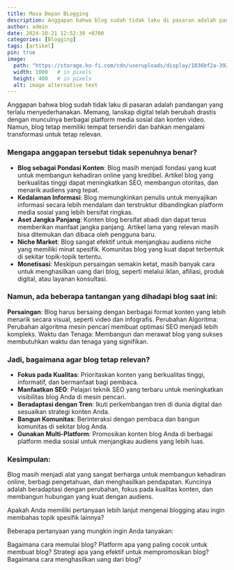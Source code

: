 ```yaml
---
title: Masa Depan BLogging
description: Anggapan bahwa blog sudah tidak laku di pasaran adalah pandangan yang terlalu menyederhanakan. Memang, lanskap digital telah berubah drastis dengan munculnya berbagai platform media sosial dan konten video. Namun, blog tetap memiliki tempat tersendiri dan bahkan mengalami transformasi untuk tetap relevan.
author: admin
date: 2024-10-21 12:52:39 +0700
categories: [Blogging]
tags: [artikel]
pin: true
image:
  path: "https://storage.ko-fi.com/cdn/useruploads/display/1036bf2a-3929-4a5a-8c53-5ab53f6e0bc9_designer.jpeg"
  width: 1000   # in pixels
  height: 400   # in pixels
  alt: image alternative text
---
```



Anggapan bahwa blog sudah tidak laku di pasaran adalah pandangan yang terlalu menyederhanakan. Memang, lanskap digital telah berubah drastis dengan munculnya berbagai platform media sosial dan konten video. Namun, blog tetap memiliki tempat tersendiri dan bahkan mengalami transformasi untuk tetap relevan.

### Mengapa anggapan tersebut tidak sepenuhnya benar?

- **Blog sebagai Pondasi Konten**: 
  Blog masih menjadi fondasi yang kuat untuk membangun kehadiran online yang kredibel. Artikel blog yang berkualitas tinggi dapat meningkatkan SEO, membangun otoritas, dan menarik audiens yang tepat.
- **Kedalaman Informasi**: 
  Blog memungkinkan penulis untuk menyajikan informasi secara lebih mendalam dan terstruktur dibandingkan platform media sosial yang lebih bersifat ringkas.
- **Aset Jangka Panjang**: 
  Konten blog bersifat abadi dan dapat terus memberikan manfaat jangka panjang. Artikel lama yang relevan masih bisa ditemukan dan dibaca oleh pengguna baru.
- **Niche Market**: 
  Blog sangat efektif untuk menjangkau audiens niche yang memiliki minat spesifik. Komunitas blog yang kuat dapat terbentuk di sekitar topik-topik tertentu.
- **Monetisasi**: 
  Meskipun persaingan semakin ketat, masih banyak cara untuk menghasilkan uang dari blog, seperti melalui iklan, afiliasi, produk digital, atau layanan konsultasi.


### Namun, ada beberapa tantangan yang dihadapi blog saat ini:

**Persaingan**: Blog harus bersaing dengan berbagai format konten yang lebih menarik secara visual, seperti video dan infografis.
Perubahan Algoritma: Perubahan algoritma mesin pencari membuat optimasi SEO menjadi lebih kompleks.
Waktu dan Tenaga: Membangun dan merawat blog yang sukses membutuhkan waktu dan tenaga yang signifikan.


### Jadi, bagaimana agar blog tetap relevan?

- **Fokus pada Kualitas**: 
  Prioritaskan konten yang berkualitas tinggi, informatif, dan bermanfaat bagi pembaca.
- **Manfaatkan SEO**:
  Pelajari teknik SEO yang terbaru untuk meningkatkan visibilitas blog Anda di mesin pencari.
- **Beradaptasi dengan Tren**: 
  Ikuti perkembangan tren di dunia digital dan sesuaikan strategi konten Anda.
- **Bangun Komunitas**:
  Berinteraksi dengan pembaca dan bangun komunitas di sekitar blog Anda.
- **Gunakan Multi-Platform**: 
  Promosikan konten blog Anda di berbagai platform media sosial untuk menjangkau audiens yang lebih luas.


### Kesimpulan:

Blog masih menjadi alat yang sangat berharga untuk membangun kehadiran online, berbagi pengetahuan, dan menghasilkan pendapatan. Kuncinya adalah beradaptasi dengan perubahan, fokus pada kualitas konten, dan membangun hubungan yang kuat dengan audiens.

Apakah Anda memiliki pertanyaan lebih lanjut mengenai blogging atau ingin membahas topik spesifik lainnya?

Beberapa pertanyaan yang mungkin ingin Anda tanyakan:

Bagaimana cara memulai blog?
Platform apa yang paling cocok untuk membuat blog?
Strategi apa yang efektif untuk mempromosikan blog?
Bagaimana cara menghasilkan uang dari blog?